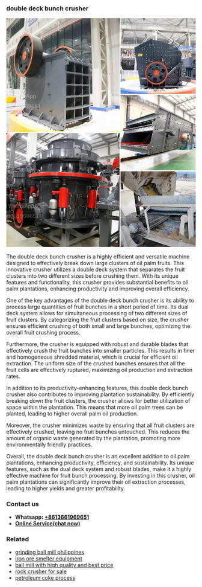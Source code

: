 <h3>double deck bunch crusher</h3><img src='1702260269.jpg' alt=''><p>The double deck bunch crusher is a highly efficient and versatile machine designed to effectively break down large clusters of oil palm fruits. This innovative crusher utilizes a double deck system that separates the fruit clusters into two different sizes before crushing them. With its unique features and functionality, this crusher provides substantial benefits to oil palm plantations, enhancing productivity and improving overall efficiency.</p><p>One of the key advantages of the double deck bunch crusher is its ability to process large quantities of fruit bunches in a short period of time. Its dual deck system allows for simultaneous processing of two different sizes of fruit clusters. By categorizing the fruit clusters based on size, the crusher ensures efficient crushing of both small and large bunches, optimizing the overall fruit crushing process.</p><p>Furthermore, the crusher is equipped with robust and durable blades that effectively crush the fruit bunches into smaller particles. This results in finer and homogeneous shredded material, which is crucial for efficient oil extraction. The uniform size of the crushed bunches ensures that all the fruit cells are effectively ruptured, maximizing oil production and extraction rates.</p><p>In addition to its productivity-enhancing features, this double deck bunch crusher also contributes to improving plantation sustainability. By efficiently breaking down the fruit clusters, the crusher allows for better utilization of space within the plantation. This means that more oil palm trees can be planted, leading to higher overall palm oil production.</p><p>Moreover, the crusher minimizes waste by ensuring that all fruit clusters are effectively crushed, leaving no fruit bunches untouched. This reduces the amount of organic waste generated by the plantation, promoting more environmentally friendly practices.</p><p>Overall, the double deck bunch crusher is an excellent addition to oil palm plantations, enhancing productivity, efficiency, and sustainability. Its unique features, such as the dual deck system and robust blades, make it a highly effective machine for fruit bunch processing. By investing in this crusher, oil palm plantations can significantly improve their oil extraction processes, leading to higher yields and greater profitability.</p><h3>Contact us</h3><ul><li><strong>Whatsapp:&nbsp;<a href="https://wa.me/8613661969651">+8613661969651</a></strong></li><li><a href="https://swt.shibang-china.com/?git&amp;zhl&amp;double deck bunch crusher"><strong>Online Service(chat now)</strong></a></li></ul><h3>Related</h3><ul><li><a href='grinding ball mill philippines.md'>grinding ball mill philippines</a></li><li><a href='iron ore smelter equipment.md'>iron ore smelter equipment</a></li><li><a href='ball mill with high quality and best price.md'>ball mill with high quality and best price</a></li><li><a href='rock crusher for sale.md'>rock crusher for sale</a></li><li><a href='petroleum coke process.md'>petroleum coke process</a></li></ul>
